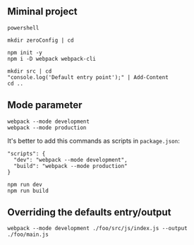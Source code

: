 ## Miminal project

    powershell

    mkdir zeroConfig | cd

    npm init -y
    npm i -D webpack webpack-cli

    mkdir src | cd
    "console.log('Default entry point');" | Add-Content
    cd ..


## Mode parameter

    webpack --mode development
    webpack --mode production

It's better to add this commands as scripts in `package.json`:

    "scripts": {
      "dev": "webpack --mode development",
      "build": "webpack --mode production"
    }

    npm run dev
    npm run build

## Overriding the defaults entry/output

    webpack --mode development ./foo/src/js/index.js --output ./foo/main.js


